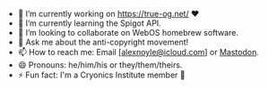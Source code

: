 - 🔭 I’m currently working on https://true-og.net/ ❤️
- 🌱 I’m currently learning the Spigot API.
- 👯 I’m looking to collaborate on WebOS homebrew software.
- 💬 Ask me about the anti-copyright movement!
- 📫 How to reach me: Email [alexnoyle@icloud.com] or <a rel="me" href="https://union.place/@NotAlexNoyle">Mastodon</a>.
- 😄 Pronouns: he/him/his or they/them/theirs.
- ⚡ Fun fact: I'm a Cryonics Institute member 🥶
